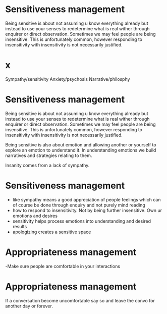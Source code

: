 # Sensitiveness management

Being sensitive is about not assuming u know everything already but instead to use your senses to redetermine what is real wither through enquirer or direct observation.
Sometimes we may feel people are being insensitive. This is unfortunately common, however responding to insensitivity with insensitivity is not necessarily justified.

# x

Sympathy/sensitivity
Anxiety/psychosis
Narrative/philosphy

# Sensitiveness management

Being sensitive is about not assuming u know everything already but instead to use your senses to redetermine what is real wither through enquirer or direct observation.
Sometimes we may feel people are being insensitive. This is unfortunately common, however responding to insensitivity with insensitivity is not necessarily justified.

Being sensitive is also about emotion and allowing another or yourself to explore an emotion to understand it. In understanding emotions we build narratives and strategies relating to them.

Insanity comes from a lack of sympathy.


# Sensitiveness management

- like sympathy means a good appreciation of people  feelings which can of course be done through enquiry and not purely mind reading
 - how to respond to insensitivity. Not by being further insensitive. Own ur emotions and desires 
- sensitivity helps process emotions into understanding and desired  results
- apologizing creates a sensitive space


# Appropriateness management

-Make sure people are comfortable in your interactions


# Appropriateness management

If a conversation become uncomfortable say so and leave the convo for another day or forever.



